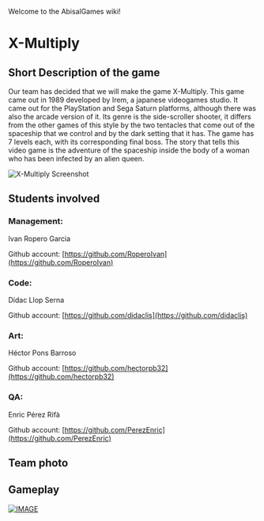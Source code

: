 Welcome to the AbisalGames wiki!

# X-Multiply

## Short Description of the game

Our team has decided that we will make the game X-Multiply. This game came out in 1989 developed by Irem, a japanese videogames studio. It came out for the PlayStation and Sega Saturn platforms, although there was also the arcade version of it. Its genre is the side-scroller shooter, it differs from the other games of this style by the two tentacles that come out of the spaceship that we control and by the dark setting that it has. The game has 7 levels each, with its corresponding final boss. The story that tells this video game is the adventure of the spaceship inside the body of a woman who has been infected by an alien queen.

![X-Multiply Screenshot](http://www.theisozone.com/images/screens/playstation-43150-31334417703.png)


## Students involved

### Management:
Ivan Ropero Garcia

Github account: [https://github.com/RoperoIvan](https://github.com/RoperoIvan)

### Code:
Dídac Llop Serna

Github account: [https://github.com/didaclis](https://github.com/didaclis)

### Art:
Héctor Pons Barroso

Github account: [https://github.com/hectorpb32](https://github.com/hectorpb32)

### QA:
Enric Pérez Rifà

Github account: [https://github.com/PerezEnric](https://github.com/PerezEnric)

## Team photo

## Gameplay

[![IMAGE](https://www.satakore.com/satengine/screenshots/T-26/T-26110G_4,,Sega-Saturn-Screenshot-4-Image-Fight-and-XMultiply-Arcade-Gears-JPN.jpg)](https://www.youtube.com/watch?v=GcoOZxjrLdk)
